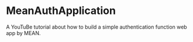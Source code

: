 # MeanAuthApplication
A YouTuBe tutorial about how to build a simple authentication function web app by MEAN.
